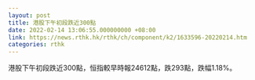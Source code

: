 ```yaml
---
layout: post
title: 港股下午初段跌近300點
date: 2022-02-14 13:06:55.000000000 +08:00
link: https://news.rthk.hk/rthk/ch/component/k2/1633596-20220214.htm
categories: rthk
---
```


港股下午初段跌近300點，恒指較早時報24612點，跌293點，跌幅1.18%。
